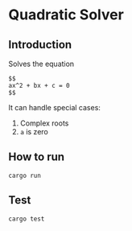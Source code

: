 # Quadratic Solver

## Introduction
Solves the equation

```
$$
ax^2 + bx + c = 0
$$
```
It can handle special cases:
1. Complex roots
2. `a` is zero

## How to run
```shell
cargo run
```

## Test
```shell
cargo test
```
